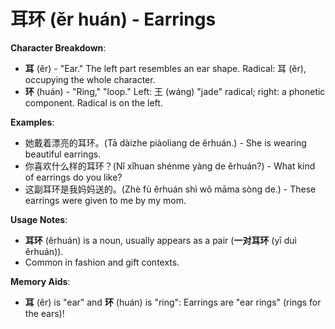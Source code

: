 # **耳环 (ěr huán) - Earrings**

**Character Breakdown**:  
- **耳** (ěr) - "Ear." The left part resembles an ear shape. Radical: 耳 (ěr), occupying the whole character.  
- **环** (huán) - "Ring," "loop." Left: 王 (wáng) "jade" radical; right: a phonetic component. Radical is on the left.

**Examples**:  
- 她戴着漂亮的耳环。(Tā dàizhe piàoliang de ěrhuán.) - She is wearing beautiful earrings.  
- 你喜欢什么样的耳环？(Nǐ xǐhuan shénme yàng de ěrhuán?) - What kind of earrings do you like?  
- 这副耳环是我妈妈送的。(Zhè fù ěrhuán shì wǒ māma sòng de.) - These earrings were given to me by my mom.

**Usage Notes**:  
- **耳环** (ěrhuán) is a noun, usually appears as a pair (**一对耳环** (yī duì ěrhuán)).  
- Common in fashion and gift contexts.

**Memory Aids**:  
- **耳** (ěr) is "ear" and **环** (huán) is "ring": Earrings are "ear rings" (rings for the ears)!